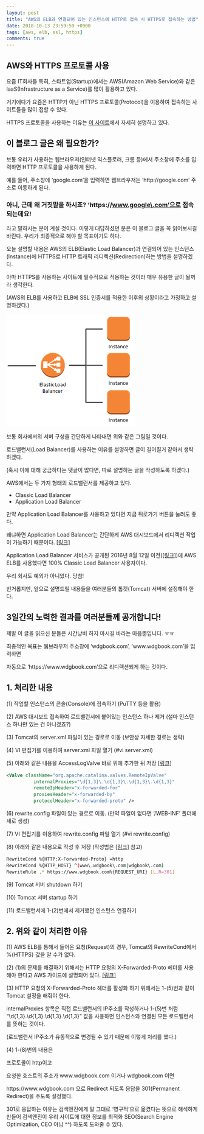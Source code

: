 ```yaml
---
layout: post
title: "AWS의 ELB과 연결되어 있는 인스턴스에 HTTP로 접속 시 HTTPS로 접속하는 방법"
date: 2018-10-13 23:59:59 +0900
tags: [aws, elb, ssl, https]
comments: true
---
```

## AWS와 HTTPS 프로토콜 사용
요즘 IT회사들 특히, 스타트업(Startup)에서는 AWS(Amazon Web Service)와 같은 IaaS(Infrastructure as a Service)를 많이 활용하고 있다.

거기에다가 요즘은 HTTP가 아닌 HTTPS 프로토콜(Protocol)을 이용하여 접속하는 사이트들을 많이 접할 수 있다.

HTTPS 프로토콜을 사용하는 이유는 [이 사이트](https://developers.google.com/web/fundamentals/security/encrypt-in-transit/why-https?hl=ko)에서 자세히 설명하고 있다.

## 이 블로그 글은 왜 필요한가?
보통 우리가 사용하는 웹브라우저(인터넷 익스플로러, 크롬 등)에서 주소창에 주소를 입력하면 HTTP 프로토콜을 사용하게 된다.

예를 들어, 주소창에 ‘google.com’을 입력하면 웹브라우저는 ‘http&#58;//google\.com’ 주소로 이동하게 된다.

### 아니, 근데 왜 거짓말을 하시죠? ‘https&#58;//www.google\.com’으로 접속되는데요!
라고 말하시는 분이 계실 것이다. 이렇게 대답하셨던 분은 이 블로그 글을 꼭 읽어보시길 바란다.
우리가 최종적으로 해야 할 목표이기도 하다.

오늘 설명할 내용은 AWS의 ELB(Elastic Load Balancer)과 연결되어 있는 인스턴스(Instance)에 HTTPS로 HTTP 트래픽 리디렉션(Redirection)하는 방법을 설명하겠다.

아마 HTTPS를 사용하는 사이트에 필수적으로 적용하는 것이라 매우 유용한 글이 될꺼라 생각한다.

(AWS의 ELB를 사용하고 ELB에 SSL 인증서를 적용한 이후의 상황이라고 가정하고 설명하겠다.)

![ELB](/files/redirect-http-https-elb-01.png)

보통 회사에서의 서버 구성을 간단하게 나타내면 위와 같은 그림일 것이다.

로드밸런서(Load Balancer)를 사용하는 이유를 설명하면 글이 길어질거 같아서 생략하겠다.

(혹시 이에 대해 궁금하다는 댓글이 많다면, 따로 설명하는 글을 작성하도록 하겠다.)

AWS에서는 두 가지 형태의 로드밸런서를 제공하고 있다.
- Classic Load Balancer
- Application Load Balancer

만약 Application Load Balancer를 사용하고 있다면 지금 뒤로가기 버튼을 눌러도 좋다.

왜냐하면 Application Load Balancer는 간단하게 AWS 대시보드에서 리디렉션 작업이 가능하기 때문이다. [[링크]](https://docs.aws.amazon.com/ko_kr/elasticloadbalancing/latest/application/load-balancer-listeners.html#redirect-actions)

Application Load Balancer 서비스가 공개된 2016년 8월 12일 이전([[링크]](https://aws.amazon.com/ko/blogs/korea/new-aws-application-load-balancer/))에 AWS ELB를 사용했다면 100% Classic Load Balancer 사용자이다.

우리 회사도 예외가 아니었다. 당첨!

번거롭지만, 앞으로 설명드릴 내용들을 여러분들의 톰켓(Tomcat) 서버에 설정해야 한다.

## 3일간의 노력한 결과를 여러분들께 공개합니다!
제발 이 글을 읽으신 분들은 시간낭비 하지 마시길 바라는 마음뿐입니다. ㅠㅠ

최종적인 목표는 웹브라우저 주소창에 ‘wdgbook\.com’, ‘www\.wdgbook\.com’을 입력하면

자동으로 ‘https&#58;//www\.wdgbook\.com’으로 리디렉션되게 하는 것이다.

## 1. 처리한 내용
(1) 작업할 인스턴스의 콘솔(Console)에 접속하기 (PuTTY 등을 활용)

(2) AWS 대시보드 접속하여 로드밸런서에 붙어있는 인스턴스 하나 제거 (설마 인스턴스 하나만 있는 건 아니겠죠?)

(3) Tomcat의 server.xml 파일이 있는 경로로 이동 (보안상 자세한 경로는 생략)

(4) VI 편집기를 이용하여 server.xml 파일 열기 (#vi server.xml)

(5) 아래와 같은 내용을 AccessLogValve 바로 위에 추가한 뒤 저장 [[링크]](https://stackoverflow.com/questions/5741210/handling-x-forwarded-proto-in-java-apache-tomcat)

```xml
<Valve className="org.apache.catalina.valves.RemoteIpValve"
          internalProxies="\d{1,3}\.\d{1,3}\.\d{1,3}\.\d{1,3}"
          remoteIpHeader="x-forwarded-for"
          proxiesHeader="x-forwarded-by"
          protocolHeader="x-forwarded-proto" />
```

(6) rewrite.config 파일이 있는 경로로 이동. (만약 파일이 없다면 ‘/WEB-INF’ 폴더에 새로 생성)

(7) VI 편집기를 이용하여 rewrite.config 파일 열기 (#vi rewrite.config)

(8) 아래와 같은 내용으로 작성 후 저장 (작성법은 [[링크]](https://tomcat.apache.org/tomcat-9.0-doc/rewrite.html) 참고)

```sh
RewriteCond %{HTTP:X-Forwarded-Proto} =http
RewriteCond %{HTTP_HOST} ^(www\.wdgbook\.com|wdgbook\.com)
RewriteRule .* https://www.wdgbook.com%{REQUEST_URI} [L,R=301]
```
(9) Tomcat 서버 shutdown 하기

(10) Tomcat 서버 startup 하기

(11) 로드밸런서에 1-(2)번에서 제거했던 인스턴스 연결하기

## 2. 위와 같이 처리한 이유
(1) AWS ELB를 통해서 들어온 요청(Request)의 경우, Tomcat의 RewriteCond에서 %{HTTPS} 값을 알 수가 없다.

(2) (1)의 문제를 해결하기 위해서는 HTTP 요청의 X-Forwarded-Proto 헤더를 사용해야 한다고 AWS 가이드에 설명되어 있다. [[링크]](https://aws.amazon.com/ko/premiumsupport/knowledge-center/redirect-http-https-elb/)

(3) HTTP 요청의 X-Forwarded-Proto 헤더를 활성화 하기 위해서는 1-(5)번과 같이 Tomcat 설정을 해줘야 한다.

internalProxies 항목은 직접 로드밸런서의 IP주소를 작성하거나 1-(5)번 처럼 “\d{1,3}\.\d{1,3}\.\d{1,3}\.\d{1,3}” 값을 사용하면 인스턴스와 연결된 모든 로드밸런서를 뜻하는 것이다. 

(로드밸런서 IP주소가 유동적으로 변경될 수 있기 때문에 이렇게 처리를 했다.)

(4) 1-(8)번의 내용은

프로토콜이 http이고

요청한 호스트의 주소가 www\.wdgbook\.com 이거나 wdgbook\.com 이면

https&#58;//www\.wdgbook\.com 으로 Redirect 되도록 응답을 301(Permanent Redirect)을 주도록 설정했다.

301로 응답하는 이유는 검색엔진에게 말 그대로 ‘영구적’으로 옮겼다는 뜻으로 해석하게 만들어 검색엔진이 우리 사이트에 대한 정보를 최적화 SEO(Search Engine Optimization, CEO 아님 ^^) 하도록 도와줄 수 있다.